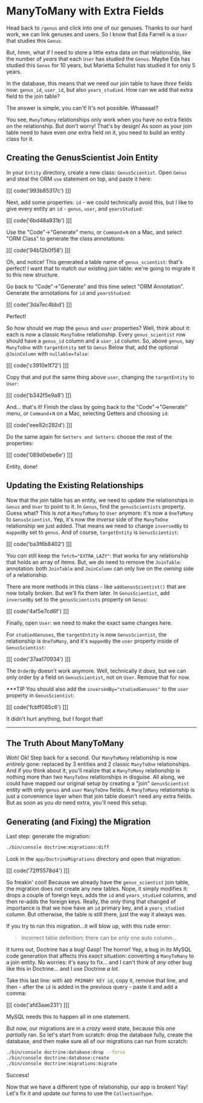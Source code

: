 # ManyToMany with Extra Fields

Head back to `/genus` and click into one of our genuses. Thanks to our hard work,
we can link genuses and users. So I know that Eda Farrell is a `User` that studies
this `Genus`.

But, hmm, what if I need to store a little extra data on that relationship, like
the number of *years* that each `User` has studied the `Genus`. Maybe Eda has studied
this `Genus` for 10 years, but Marietta Schulist has studied it for only 5 years.

In the database, this means that we need our join table to have *three* fields
now: `genus_id`, `user_id`, but also `years_studied`. How can we add that extra
field to the join table?

The answer is simple, you can't! It's not possible. Whaaaaat? 

You see, `ManyToMany` relationships only work when you have *no* extra fields on
the relationship. But don't worry! That's by design! As soon as your join table need
to have even *one* extra field on it, you need to build an entity class for it.

## Creating the GenusScientist Join Entity

In your `Entity` directory, create a new class: `GenusScientist`. Open `Genus` and
steal the ORM `use` statement on top, and paste it here:

[[[ code('993b85317c') ]]]

Next, add some properties: `id` - we could technically avoid this, but I like to
give every entity an `id` - `genus`, `user`, and `yearsStudied`:

[[[ code('6bd48a931b') ]]]

Use the "Code"->"Generate" menu, or `Command`+`N` on a Mac, and select "ORM Class" to
generate the class annotations:

[[[ code('94b12b0f58') ]]]

Oh, and notice! This generated a table name of `genus_scientist`: that's perfect!
I want that to match our existing join table: we're going to migrate it to this new structure.

Go back to "Code"->"Generate" and this time select "ORM Annotation". Generate the annotations
for `id` and `yearsStudied`:

[[[ code('3da7ec4bbd') ]]]

Perfect!

So how should we map the `genus` and `user` properties? Well, think about it: each
is now a classic `ManyToOne` relationship. Every `genus_scientist` row should have
a `genus_id` column and a `user_id` column. So, above `genus`, say `ManyToOne` with
`targetEntity` set to `Genus` Below that, add the optional `@JoinColumn` with
`nullable=false`:

[[[ code('c3910e1f72') ]]]

Copy that and put the same thing above `user`, changing the `targetEntity` to `User`:

[[[ code('b342f5e9a8') ]]]

And... that's it! Finish the class by going back to the "Code"->"Generate" menu, or
`Command`+`N` on a Mac, selecting Getters and choosing `id`:

[[[ code('eee82c282d') ]]]

Do the same again for `Getters and Setters`: choose the rest of the properties:

[[[ code('089d0ebe6e') ]]]

Entity, done!

## Updating the Existing Relationships

Now that the join table has an entity, we need to update the relationships in `Genus`
and `User` to point to it. In `Genus`, find the `genusScientists` property. Guess
what? This is *not* a `ManyToMany` to `User` anymore: it's now a `OneToMany` to
`GenusScientist`. Yep, it's now the *inverse* side of the `ManyToOne` relationship
we just added. That means we need to change `inversedBy` to `mappedBy` set to `genus`.
And of course, `targetEntity` is `GenusScientist`:

[[[ code('ba3f6b8402') ]]]

You *can* still keep the `fetch="EXTRA_LAZY"`: that works for any relationship
that holds an array of items. But, we *do* need to remove the `JoinTable`: annotation:
both `JoinTable` and `JoinColumn` can only live on the *owning* side of a relationship.

There are more methods in this class - like `addGenusScientist()` that are now totally
broken. But we'll fix them later. In `GenusScientist`, add `inversedBy` set to the
`genusScientists` property on `Genus`:

[[[ code('4af5e7cd6f') ]]]

Finally, open `User`: we need to make the exact same changes here.

For `studiedGenuses`, the `targetEntity` is now `GenusScientist`, the relationship
is `OneToMany`, and it's `mappedBy` the `user` property inside of `GenusScientist`:

[[[ code('37aa170934') ]]]

The `OrderBy` doesn't work anymore. Well, technically it *does*, but we can only
order by a field on `GenusScientist`, not on `User`. Remove that for now.

***TIP
You should also add the `inversedBy="studiedGenuses"` to the `user` property in
`GenusScientist`:

[[[ code('fcbff085c6') ]]]

It didn't hurt anything, but I forgot that!
***

## The Truth About ManyToMany

Woh! Ok! Step back for a second. Our `ManyToMany` relationship is now *entirely*
gone: replaced by 3 entities and 2 classic `ManyToOne` relationships. And if you think
about it, you'll realize that a `ManyToMany` relationship is nothing more than two
`ManyToOne` relationships in disguise. All along, we could have mapped our original
setup by creating a "join" `GenusScientist` entity with only `genus` and `user`
`ManyToOne` fields. A `ManyToMany` relationship is just a convenience layer when
that join table doesn't need any extra fields. But as soon as you *do* need extra,
you'll need this setup.

## Generating (and Fixing) the Migration

Last step: generate the migration:

```bash
./bin/console doctrine:migrations:diff
```

Look in the `app/DoctrineMigrations` directory and open that migration:

[[[ code('72ff5578d4') ]]]

So freakin' cool! Because we already have the `genus_scientist` join table, the migration
does *not* create any new tables. Nope, it simply modifies it: drops a couple of
foreign keys, adds the `id` and `years_studied` columns, and then re-adds the foreign
keys. Really, the only thing that changed of importance is that we now have an `id`
primary key, and a `years_studied` column. But otherwise, the table is still there,
just the way it always was.

If you try to run this migration...it will blow up, with this rude error:

> Incorrect table definition; there can be only one auto column...

It turns out, Doctrine has a bug! Gasp! The horror! Yep, a bug in its MySQL
code generation that affects this *exact* situation: converting a `ManyToMany` to
a join entity. No worries: it's easy to fix... and I can't think of *any* other
bug like this in Doctrine... and I use Doctrine *a lot*.

Take this last line: with `ADD PRIMARY KEY id`, copy it, remove that line, and
then - after the `id` is added in the previous query - paste it and add a comma:

[[[ code('afd3aae231') ]]]

MySQL needs this to happen all in one statement.

But now, our migrations are in a *crazy* weird state, because this one *partially*
ran. So let's start from scratch: drop the database fully, create the database,
and then make sure all of our migrations can run from scratch:

```bash
./bin/console doctrine:database:drop --force
./bin/console doctrine:database:create
./bin/console doctrine:migrations:migrate
```

Success!

Now that we have a different type of relationship, our app is broken! Yay! Let's
fix it and update our forms to use the `CollectionType`.
